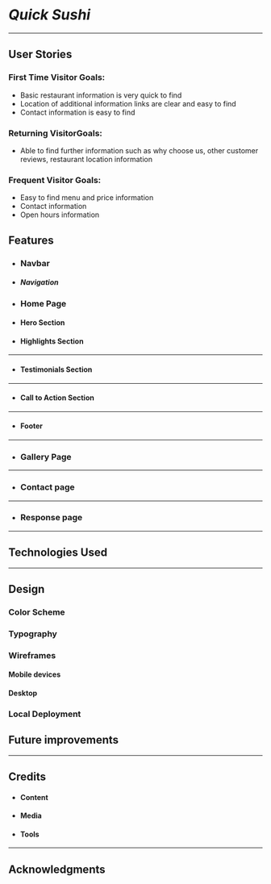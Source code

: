# *Quick Sushi*
---
## User Stories

### First Time Visitor Goals:
*	Basic restaurant information is very quick to find
*	Location of additional information links are clear and easy to find
*	Contact information is easy to find

### Returning VisitorGoals:
*	Able to find further information such as why choose us, other customer reviews, restaurant location information

### Frequent Visitor Goals:
*	Easy to find menu and price information
*	Contact information 
*	Open hours information


## Features

+ ### Navbar

+ ##### Navigation


+ ### Home Page

+ #### Hero Section

+ #### Highlights Section

---
+ #### Testimonials Section

---
+ #### Call to Action Section

---
+ #### Footer

---
+ ### Gallery Page

---
+ ### Contact page

---
+ ### Response page

---
## Technologies Used
---
## Design

### Color Scheme


### Typography

### Wireframes

#### Mobile devices
#### Desktop
### Local Deployment

## Future improvements
---
## Credits

+ #### Content
+ #### Media

+ #### Tools

---

## Acknowledgments
